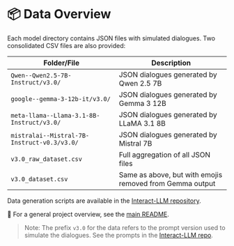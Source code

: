 # 📦 Data Overview
Each model directory contains JSON files with simulated dialogues. Two consolidated CSV files are also provided:

| Folder/File                             | Description                                               |
|----------------------------------------|-----------------------------------------------------------|
| `Qwen--Qwen2.5-7B-Instruct/v3.0/`       | JSON dialogues generated by Qwen 2.5 7B                   |
| `google--gemma-3-12b-it/v3.0/`          | JSON dialogues generated by Gemma 3 12B                   |
| `meta-llama--Llama-3.1-8B-Instruct/v3.0/` | JSON dialogues generated by LLaMA 3.1 8B                  |
| `mistralai--Mistral-7B-Instruct-v0.3/v3.0/` | JSON dialogues generated by Mistral 7B                   |
| `v3.0_raw_dataset.csv`                 | Full aggregation of all JSON files                       |
| `v3.0_dataset.csv`                     | Same as above, but with emojis removed from Gemma output |

Data generation scripts are available in the [Interact-LLM repository](https://github.com/INTERACT-LLM/Interact-LLM).

📌 For a general project overview, see the [main README](/README.md).

> Note: The prefix `v3.0` for the data refers to the prompt version used to simulate the dialogues. See the prompts in the [Interact-LLM repo](https://github.com/INTERACT-LLM/Interact-LLM/blob/main/configs/prompts/v3.0.toml).